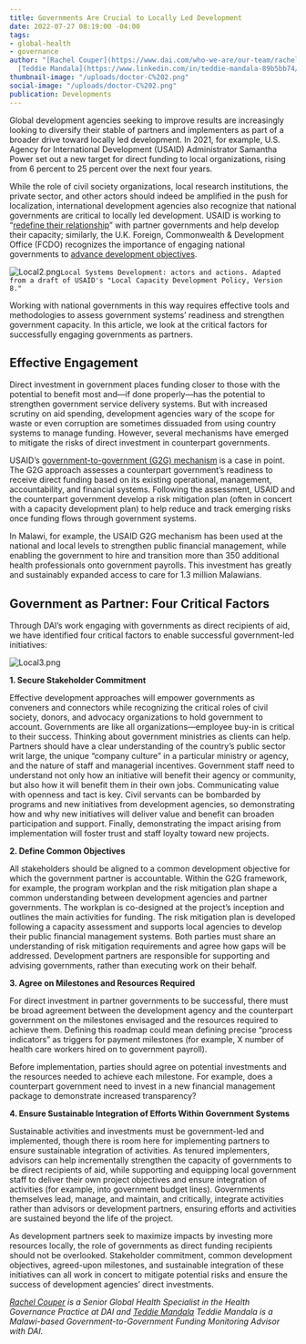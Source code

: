 ```yaml
---
title: Governments Are Crucial to Locally Led Development
date: 2022-07-27 08:19:00 -04:00
tags:
- global-health
- governance
author: "[Rachel Couper](https://www.dai.com/who-we-are/our-team/rachel-couper) and
  [Teddie Mandala](https://www.linkedin.com/in/teddie-mandala-89b5bb74/)"
thumbnail-image: "/uploads/doctor-C%202.png"
social-image: "/uploads/doctor-C%202.png"
publication: Developments
---
```


Global development agencies seeking to improve results are increasingly looking to diversify their stable of partners and implementers as part of a broader drive toward locally led development. In 2021, for example, U.S. Agency for International Development (USAID) Administrator Samantha Power set out a new target for direct funding to local organizations, rising from 6 percent to 25 percent over the next four years. 

While the role of civil society organizations, local research institutions, the private sector, and other actors should indeed be amplified in the push for localization, international development agencies also recognize that national governments are critical to locally led development. USAID is working to “[redefine their relationship](https://www.usaid.gov/sites/default/files/documents/LCD_Policy_-_FORMATTED_508_01-11.pdf)” with partner governments and help develop their capacity; similarly, the U.K. Foreign, Commonwealth & Development Office (FCDO) recognizes the importance of engaging national governments to [advance development objectives](/uploads/Health-Systems-Strengthening-Position-Paper.pdf). 





![Local2.png](/uploads/Local2.png)`Local Systems Development: actors and actions. Adapted from a draft of USAID's "Local Capacity Development Policy, Version 8."`

Working with national governments in this way requires effective tools and methodologies to assess government systems’ readiness and strengthen government capacity. In this article, we look at the critical factors for successfully engaging governments as partners.

## Effective Engagement  

Direct investment in government places funding closer to those with the potential to benefit most and—if done properly—has the potential to strengthen government service delivery systems. But with increased scrutiny on aid spending, development agencies wary of the scope for waste or even corruption are sometimes dissuaded from using country systems to manage funding. However, several mechanisms have emerged to mitigate the risks of direct investment in counterpart governments.

USAID’s [government-to-government (G2G) mechanism](https://www.usaid.gov/sites/default/files/documents/220.pdf) is a case in point. The G2G approach assesses a counterpart government’s readiness to receive direct funding based on its existing operational, management, accountability, and financial systems. Following the assessment, USAID and the counterpart government develop a risk mitigation plan (often in concert with a capacity development plan) to help reduce and track emerging risks once funding flows through government systems. 

In Malawi, for example, the USAID G2G mechanism has been used at the national and local levels to strengthen public financial management, while enabling the government to hire and transition more than 350 additional health professionals onto government payrolls. This investment has greatly and sustainably expanded access to care for 1.3 million Malawians. 

## Government as Partner: Four Critical Factors

Through DAI’s work engaging with governments as direct recipients of aid, we have identified four critical factors to enable successful government-led initiatives:

![Local3.png](/uploads/Local3.png)

**1. Secure Stakeholder Commitment**

Effective development approaches will empower governments as conveners and connectors while recognizing the critical roles of civil society, donors, and advocacy organizations to hold government to account. Governments are like all organizations—employee buy-in is critical to their success. Thinking about government ministries as clients can help. Partners should have a clear understanding of the country’s public sector writ large, the unique “company culture” in a particular ministry or agency, and the nature of staff and managerial incentives. 
Government staff need to understand not only how an initiative will benefit their agency or community, but also how it will benefit them in their own jobs. Communicating value with openness and tact is key. Civil servants can be bombarded by programs and new initiatives from development agencies, so demonstrating how and why new initiatives will deliver value and benefit can broaden participation and support. Finally, demonstrating the impact arising from implementation will foster trust and staff loyalty toward new projects.  

**2. Define Common Objectives**

All stakeholders should be aligned to a common development objective for which the government partner is accountable. Within the G2G framework, for example, the program workplan and the risk mitigation plan shape a common understanding between development agencies and partner governments. The workplan is co-designed at the project’s inception and outlines the main activities for funding. The risk mitigation plan is developed following a capacity assessment and supports local agencies to develop their public financial management systems. Both parties must share an understanding of risk mitigation requirements and agree how gaps will be addressed. Development partners are responsible for supporting and advising governments, rather than executing work on their behalf. 

**3. Agree on Milestones and Resources Required**

For direct investment in partner governments to be successful, there must be broad agreement between the development agency and the counterpart government on the milestones envisaged and the resources required to achieve them. Defining this roadmap could mean defining precise “process indicators” as triggers for payment milestones (for example, X number of health care workers hired on to government payroll). 

Before implementation, parties should agree on potential investments and the resources needed to achieve each milestone. For example, does a counterpart government need to invest in a new financial management package to demonstrate increased transparency?

**4. Ensure Sustainable Integration of Efforts Within Government Systems**

Sustainable activities and investments must be government-led and implemented, though there is room here for implementing partners to ensure sustainable integration of activities. As tenured implementers, advisors can help incrementally strengthen the capacity of governments to be direct recipients of aid, while supporting and equipping local government staff to deliver their own project objectives and ensure integration of activities (for example, into government budget lines). Governments themselves lead, manage, and maintain, and critically, integrate activities rather than advisors or development partners, ensuring efforts and activities are sustained beyond the life of the project.  

As development partners seek to maximize impacts by investing more resources locally, the role of governments as direct funding recipients should not be overlooked. Stakeholder commitment, common development objectives, agreed-upon milestones, and sustainable integration of these initiatives can all work in concert to mitigate potential risks and ensure the success of development agencies’ direct investments. 

*[Rachel Couper](https://www.dai.com/who-we-are/our-team/rachel-couper) is a Senior Global Health Specialist in the Health Governance Practice at DAI and [Teddie Mandala](https://www.linkedin.com/in/teddie-mandala-89b5bb74/) Teddie Mandala is a Malawi-based Government-to-Government Funding Monitoring Advisor with DAI.*